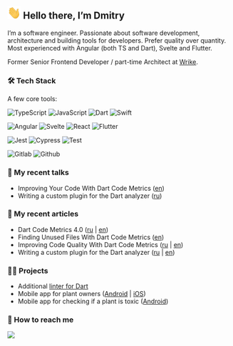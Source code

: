 ##  <img src="https://raw.githubusercontent.com/ABSphreak/ABSphreak/master/gifs/Hi.gif" width="30">  Hello there, I’m Dmitry

I’m a software engineer. Passionate about software development, architecture and building tools for developers. Prefer quality over quantity. Most experienced with Angular (both TS and Dart), Svelte and Flutter.

Former Senior Frontend Developer / part-time Architect at [Wrike](https://www.wrike.com/).

### 🛠 Tech Stack

A few core tools:

![TypeScript](https://img.shields.io/badge/-TypeScript-05122A?style=flat&logo=typescript) ![JavaScript](https://img.shields.io/badge/-JavaScript-05122A?style=flat&logo=javascript) ![Dart](https://img.shields.io/badge/-Dart-05122A?style=flat&logo=dart&logoColor=blue) ![Swift](https://img.shields.io/badge/-Swift-05122A?style=flat&logo=swift)

![Angular](https://img.shields.io/badge/-Angular-05122A?style=flat&logo=angular&logoColor=red) ![Svelte](https://img.shields.io/badge/-Svelte-05122A?style=flat&logo=svelte) ![React](https://img.shields.io/badge/-React-05122A?style=flat&logo=react) ![Flutter](https://img.shields.io/badge/-Flutter-05122A?style=flat&logo=flutter&logoColor=blue)

![Jest](https://img.shields.io/badge/-Jest-05122A?style=flat&logo=jest) ![Cypress](https://img.shields.io/badge/-Cypress-05122A?style=flat&logo=cypress)
![Test](https://img.shields.io/badge/-Test-05122A?style=flat&logo=dart)

![Gitlab](https://img.shields.io/badge/-Gitlab-05122A?style=flat&logo=gitlab) ![Github](https://img.shields.io/badge/-Github-05122A?style=flat&logo=github)

### 🎤 My recent talks

* Improving Your Code With Dart Code Metrics ([en](https://www.youtube.com/watch?v=k-3Y61qdq-4))
* Writing a custom plugin for the Dart analyzer ([ru](https://www.youtube.com/watch?v=I37R0BKeuHk))


### 📖 My recent articles

* Dart Code Metrics 4.0 ([ru](https://habr.com/ru/company/wrike/blog/573140/) | [en](https://medium.com/wriketechclub/dart-code-metrics-4-0-commands-monorepo-support-and-new-rules-e7f381692eb5))
* Finding Unused Files With Dart Code Metrics ([en](https://medium.com/wriketechclub/finding-unused-files-with-dart-code-metrics-b9aba48ad7ca))
* Improving Code Quality With Dart Code Metrics ([ru](https://habr.com/ru/company/wrike/blog/552012/) | [en](https://medium.com/wriketechclub/improving-code-quality-with-dart-code-metrics-430a5e3e316d))
* Writing a custom plugin for the Dart analyzer ([ru](https://habr.com/ru/company/wrike/blog/541672/) | [en](https://medium.com/wriketechclub/creating-a-custom-plugin-for-dart-analyzer-48b76d81a239))

### 👨‍💻 Projects

- Additional [linter for Dart](https://github.com/wrike/dart-code-metrics)
- Mobile app for plant owners ([Android](https://play.google.com/store/apps/details?id=com.seqapps.lovely) | [iOS](https://apps.apple.com/app/id1545748152))
- Mobile app for checking if a plant is toxic ([Android](https://play.google.com/store/apps/details?id=com.seqapps.toxicplants))

### 📮 How to reach me

<a href="https://twitter.com/_incendial"><img src="https://img.shields.io/badge/-%40__incendial-1CA2F1?style=flat&logo=twitter&logoColor=white"/></a>
